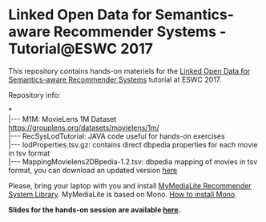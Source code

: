 Linked Open Data for Semantics-aware Recommender Systems - Tutorial@ESWC 2017
================================================================================

This repository contains hands-on materiels for the [Linked Open Data for Semantics-aware Recommender Systems](https://semanticrecsys.wordpress.com/) tutorial at ESWC 2017.

Repository info:

*<br>
|--- M1M: MovieLens 1M Dataset https://grouplens.org/datasets/movielens/1m/<br>
|--- RecSysLodTutorial: JAVA code useful for hands-on exercises<br>
|--- lodProperties.tsv.gz: contains direct dbpedia properties for each movie in tsv format<br>
|--- MappingMovielens2DBpedia-1.2.tsv: dbpedia mapping of movies in tsv format, you can download an updated version [here](https://github.com/sisinflab/LODrecsys-datasets/tree/master/Movielens1M)<br>

Please, bring your laptop with you and install [MyMediaLite Recommender System Library](http://www.mymedialite.net/).
MyMediaLite is based on Mono. [How to install Mono](http://www.mono-project.com/docs/getting-started/install/).

**Slides for the hands-on session are available [here](https://docs.google.com/presentation/d/1z3nfnViCX8Mb-scaZiW-c2RdyygiccstcSEXbKG1Gx8/edit?usp=sharing).**

